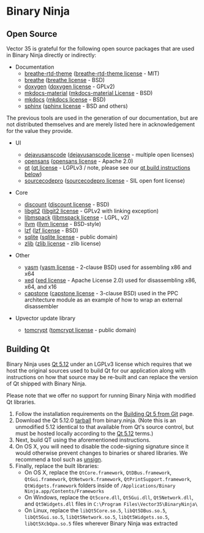 # Binary Ninja

## Open Source

Vector 35 is grateful for the following open source packages that are used in Binary Ninja directly or indirectly:

* Documentation
    - [breathe-rtd-theme] ([breathe-rtd-theme license] - MIT)
    - [breathe] ([breathe license] - BSD)
    - [doxygen] ([doxygen license] - GPLv2)
    - [mkdocs-material] ([mkdocs-material License] - BSD)
    - [mkdocs] ([mkdocs license] - BSD)
    - [sphinx] ([sphinx license] - BSD and others)

The previous tools are used in the generation of our documentation, but are not distributed themselves and are merely listed here in acknowledgement for the value they provide.

* UI
    - [dejavusanscode] ([dejavusanscode license] - multiple open licenses)
    - [opensans] ([opensans license] - Apache 2.0)
    - [qt] ([qt license] - LGPLv3 / note, please see our [qt build instructions below](open-source.md#building-qt))
    - [sourcecodepro] ([sourcecodepro license] - SIL open font license)

* Core
    - [discount] ([discount license] - BSD)
    - [libgit2] ([libgit2 license] - GPLv2 with linking exception)
    - [libmspack] ([libmspack license] - LGPL, v2)
    - [llvm] ([llvm license] - BSD-style)
    - [lzf] ([lzf license] - BSD)
    - [sqlite] ([sqlite license] - public domain)
    - [zlib] ([zlib license] - zlib license)

* Other
    - [yasm] ([yasm license] - 2-clause BSD) used for assembling x86 and x64
    - [xed] ([xed license] - Apache License 2.0) used for disassembling x86, x64, and x16
    - [capstone] ([capstone license] - 3-clause BSD) used in the PPC architecture module as an example of how to wrap an external disassembler

* Upvector update library
    - [tomcrypt] ([tomcrypt license] - public domain)


## Building Qt

Binary Ninja uses [Qt 5.12] under an LGPLv3 license which requires that we host the original sources used to build Qt for our application along with instructions on how that source may be re-built and can replace the version of Qt shipped with Binary Ninja.

Please note that we offer no support for running Binary Ninja with modified Qt libraries.

1. Follow the installation requirements on the [Building Qt 5 from Git] page.
2. Download the Qt 5.12.0 [tarball] from binary.ninja. (Note this is an unmodified 5.12 identical to that available from Qt's source control, but must be hosted locally according to the [Qt 5.12] terms.)
3. Next, build QT using the aforementioned instructions.
4. On OS X, you will need to disable the code-signing signature since it would otherwise prevent changes to binaries or shared libraries.  We recommend a tool such as [unsign].
5. Finally, replace the built libraries:
     - On OS X, replace the `QtCore.framework`, `QtDBus.framework`, `QtGui.framework`, `QtNetwork.framework`, `QtPrintSupport.framework`, `QtWidgets.framework` folders inside of `/Applications/Binary Ninja.app/Contents/Frameworks`
     - On Windows, replace the `Qt5core.dll`, `Qt5Gui.dll`, `Qt5Network.dll`, and `Qt5Widgets.dll` files in `C:\Program Files\Vector35\BinaryNinja\`
     - On Linux, replace the `libQt5Core.so.5`, `libQt5DBus.so.5`, `libQt5Gui.so.5`, `libQt5Network.so.5`, `libQt5Widgets.so.5`, `libQt5XcbQpa.so.5` files wherever Binary Ninja was extracted

[Building Qt 5 from Git]: https://wiki.qt.io/Building-Qt-5-from-Git
[Qt 5.12]: https://www.qt.io/qt-licensing-terms/
[capstone]: https://github.com/aquynh/capstone
[capstone license]: https://github.com/aquynh/capstone/blob/master/LICENSE.TXT
[breathe license]: https://github.com/michaeljones/breathe/blob/master/LICENSE
[breathe-rtd-theme license]: https://github.com/snide/sphinx_rtd_theme/blob/master/LICENSE
[breathe-rtd-theme]: https://github.com/snide/sphinx_rtd_theme/
[breathe]: https://github.com/michaeljones/breathe
[dejavusanscode license]: https://github.com/SSNikolaevich/DejaVuSansCode/blob/master/LICENSE
[dejavusanscode]: https://github.com/SSNikolaevich/DejaVuSansCode
[discount license]: http://www.pell.portland.or.us/~orc/Code/discount/COPYRIGHT.html
[discount]: http://www.pell.portland.or.us/~orc/Code/discount/
[doxygen license]: https://github.com/doxygen/doxygen/blob/master/LICENSE
[doxygen]: http://www.stack.nl/~dimitri/doxygen/
[libgit2]: https://libgit2.github.com/
[libgit2 license]: https://github.com/libgit2/libgit2/blob/master/COPYING
[libmspack]: https://www.cabextract.org.uk/libmspack/
[libmspack license]: https://www.cabextract.org.uk/libmspack/#license
[llvm]: http://llvm.org/releases/3.8.1/
[llvm license]: http://llvm.org/releases/3.8.1/LICENSE.TXT
[lzf license]: http://oldhome.schmorp.de/marc/liblzf.html
[lzf]: http://oldhome.schmorp.de/marc/liblzf.html
[mkdocs license]: https://github.com/mkdocs/mkdocs/blob/master/LICENSE
[mkdocs-material license]: https://github.com/squidfunk/mkdocs-material/blob/master/LICENSE
[mkdocs-material]: https://github.com/squidfunk/mkdocs-material
[mkdocs]: http://www.mkdocs.org/
[opensans license]: http://www.apache.org/licenses/LICENSE-2.0.html
[opensans]: https://www.google.com/fonts/specimen/Open+Sans
[qt license]: https://www.qt.io/qt-licensing-terms/
[qt]: https://www.qt.io/download/
[sourcecodepro license]:  https://github.com/adobe-fonts/source-code-pro/blob/master/LICENSE.md
[sourcecodepro]: https://github.com/adobe-fonts/source-code-pro
[sphinx license]: https://github.com/sphinx-doc/sphinx/blob/master/LICENSE
[sphinx]: http://www.sphinx-doc.org/en/stable/index.html
[sqlite license]: https://www.sqlite.org/copyright.html
[sqlite]: https://www.sqlite.org/index.html
[tarball]: https://binary.ninja/qt5.12.0.tar.xz
[tomcrypt license]: https://github.com/libtom/libtomcrypt/blob/develop/LICENSE
[tomcrypt]:  https://github.com/libtom/libtomcrypt
[unsign]: https://github.com/steakknife/unsign
[yasm license]: https://github.com/yasm/yasm/blob/master/BSD.txt
[yasm]: http://yasm.tortall.net/
[xed]: http://www.github.com/intelxed/xed/
[xed license]: http://www.github.com/intelxed/xed/blob/master/LICENSE
[zlib license]: http://www.zlib.net/zlib_license.html
[zlib]: http://www.zlib.net/
